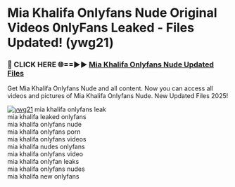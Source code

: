 # Mia Khalifa Onlyfans Nude Original Videos 0nlyFans Leaked - Files Updated! (ywg21)

<h3>🔴 CLICK HERE 🌐==►► <a href="https://tinyurl.com/ms9xzufz" rel="nofollow">Mia Khalifa Onlyfans Nude Updated Files</a></h3>

Get Mia Khalifa Onlyfans Nude and all content. Now you can access all videos and pictures of Mia Khalifa Onlyfans Nude. New Updated Files 2025!

[![ywg21](https://i.imgur.com/PQ7UWWw.gif)](https://tinyurl.com/ms9xzufz)
mia khalifa onlyfans leak<br>
mia khalifa leaked onlyfans<br>
mia khalifa onlyfans nude<br>
mia khalifa onlyfans porn<br>
mia khalifa onlyfans videos<br>
mia khalifa nudes onlyfans<br>
mia khalifa onlyfans video<br>
mia khalifa onlyfan leaks<br>
mia khalifa onlyfans nudes<br>
mia khalifa new onlyfans